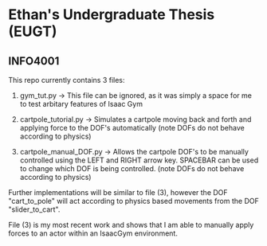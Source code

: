 # Ethan's Undergraduate Thesis (EUGT)

## INFO4001

This repo currently contains 3 files:

1. gym_tut.py -> This file can be ignored, as it was simply a space for me to test arbitary features of Isaac Gym

2. cartpole_tutorial.py -> Simulates a cartpole moving back and forth and applying force to the DOF's automatically (note DOFs do not behave according to physics)

3. cartpole_manual_DOF.py -> Allows the cartpole DOF's to be manually controlled using the LEFT and RIGHT arrow key. SPACEBAR can be used to change which DOF is being controlled. (note DOFs do not behave according to physics)


Further implementations will be similar to file (3), however the DOF "cart_to_pole" will act according to physics based movements from the DOF "slider_to_cart". 

File (3) is my most recent work and shows that I am able to manually apply forces to an actor within an IsaacGym environment.
